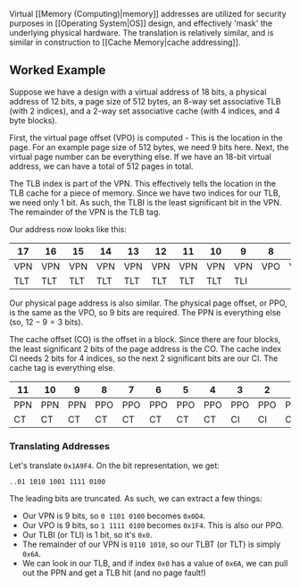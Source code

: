 Virtual [[Memory (Computing)|memory]] addresses are utilized for security purposes in [[Operating System|OS]] design, and effectively 'mask' the underlying physical hardware. The translation is relatively similar, and is similar in construction to [[Cache Memory|cache addressing]].

## Worked Example

Suppose we have a design with a virtual address of 18 bits, a physical address of 12 bits, a page size of 512 bytes, an 8-way set associative TLB (with 2 indices), and a 2-way set associative cache (with 4 indices, and 4 byte blocks).

First, the virtual page offset (VPO) is computed - This is the location in the page. For an example page size of 512 bytes, we need 9 bits here. Next, the virtual page number can be everything else. If we have an 18-bit virtual address, we can have a total of 512 pages in total.

The TLB index is part of the VPN. This effectively tells the location in the TLB cache for a piece of memory. Since we have two indices for our TLB, we need only 1 bit. As such, the TLBI is the least significant bit in the VPN. The remainder of the VPN is the TLB tag.

Our address now looks like this:

| 17| 16| 15| 14| 13| 12| 11| 10|  9|  8|  7|  6|  5|  4|  3|  2|  1|  0|
|---|---|---|---|---|---|---|---|---|---|---|---|---|---|---|---|---|---|
|VPN|VPN|VPN|VPN|VPN|VPN|VPN|VPN|VPN|VPO|VPO|VPO|VPO|VPO|VPO|VPO|VPO|VPO|
|TLT|TLT|TLT|TLT|TLT|TLT|TLT|TLT|TLI|   |   |   |   |   |   |   |   |   |

Our physical page address is also similar. The physical page offset, or PPO, is the same as the VPO, so 9 bits are required. The PPN is everything else (so, $12-9=3$ bits).

The cache offset (CO) is the offset in a block. Since there are four blocks, the least significant 2 bits of the page address is the CO. The cache index CI needs 2 bits for 4 indices, so the next 2 significant bits are our CI. The cache tag is everything else.

| 11| 10|  9|  8|  7|  6|  5|  4|  3|  2|  1|  0|
|---|---|---|---|---|---|---|---|---|---|---|---|
|PPN|PPN|PPN|PPO|PPO|PPO|PPO|PPO|PPO|PPO|PPO|PPO|
| CT| CT| CT| CT| CT| CT| CT| CT| CI| CI| CO| CO|

### Translating Addresses

Let's translate `0x1A9F4`. On the bit representation, we get:

```
..01 1010 1001 1111 0100
```

The leading bits are truncated. As such, we can extract a few things:

- Our VPN is 9 bits, so `0 1101 0100` becomes `0x0D4`.
- Our VPO is 9 bits, so `1 1111 0100` becomes `0x1F4`. This is also our PPO.
- Our TLBI (or TLI) is 1 bit, so it's `0x0`.
- The remainder of our VPN is `0110 1010`, so our TLBT (or TLT) is simply `0x6A`.
- We can look in our TLB, and if index `0x0` has a value of `0x6A`, we can pull out the PPN and get a TLB hit (and no page fault!)